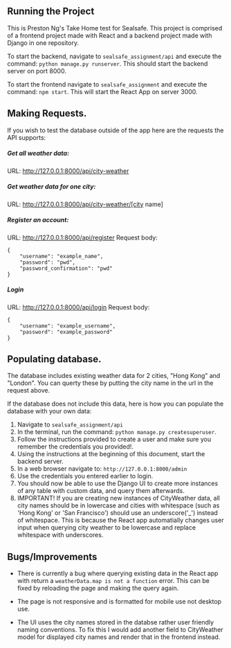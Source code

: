 ## Running the Project
This is Preston Ng's Take Home test for Sealsafe.
This project is comprised of a frontend project made with React and a backend project made with Django in one repository.

To start the backend, navigate to ```sealsafe_assignment/api``` and execute the command:
```python manage.py runserver```. 
This should start the backend server on port 8000.

To start the frontend navigate to ```sealsafe_assignment``` and execute the command:
```npm start```.
This will start the React App on server 3000.


## Making Requests.
If you wish to test the database outside of the app here are the requests the API supports:

##### Get all weather data:
URL: http://127.0.0.1:8000/api/city-weather

##### Get weather data for one city:
URL: http://127.0.0.1:8000/api/city-weather/[city name]


##### Register an account:

URL: http://127.0.0.1:8000/api/register
Request body:
```
{
    "username": "example_name",
    "password": "pwd",
    "password_confirmation": "pwd"
}
```


##### Login 
URL: http://127.0.0.1:8000/api/login
Request body:
```
{
    "username": "example_username",
    "password": "example_password"
}
```
## Populating database.
The database includes existing weather data for 2 cities, "Hong Kong" and "London". You can querty these by putting the city name in the url in the request above.

If the database does not include this data, here is how you can populate the database with your own data:

1. Navigate to ```sealsafe_assignment/api```
2. In the terminal, run the command: ```python manage.py createsuperuser```.
3. Follow the instructions provided to create a user and make sure you remember the credentials you provided!.
4. Using the instructions at the beginning of this document, start the backend server.
5. In a web browser navigate to: ```http://127.0.0.1:8000/admin```
6. Use the credentials you entered earlier to login. 
7. You should now be able to use the Django UI to create more instances of any table with custom data, and query them afterwards. 
8. IMPORTANT! If you are creating new instances of CityWeather data, all city names should be in lowercase and cities with whitespace (such as 'Hong Kong' or 'San Francisco') should use an underscore('_') instead of whitespace. This is because the React app automatially changes user input when querying city weather to be lowercase and replace whitespace with underscores. 

## Bugs/Improvements
 - There is currently a bug where querying existing data in the React app with return a ```weatherData.map is not a function``` error. This can be fixed by reloading the page and making the query again.

- The page is not responsive and is formatted for mobile use not desktop use.

- The UI uses the city names stored in the databse rather user friendly naming conventions. To fix this I would add another field to CityWeather model for displayed city names and render that in the frontend instead. 



























































